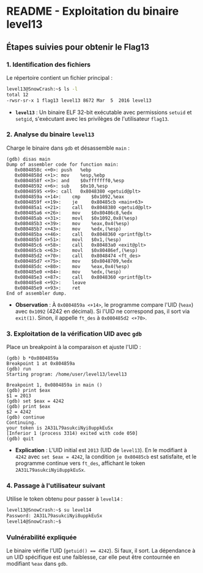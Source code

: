 # README - Exploitation du binaire level13

## Étapes suivies pour obtenir le Flag13

### 1. Identification des fichiers

Le répertoire contient un fichier principal :

```bash
level13@SnowCrash:~$ ls -l
total 12
-rwsr-sr-x 1 flag13 level13 8672 Mar  5  2016 level13
```

- **`level13`** : Un binaire ELF 32-bit exécutable avec permissions `setuid` et `setgid`, s'exécutant avec les privilèges de l'utilisateur `flag13`.

### 2. Analyse du binaire `level13`

Charge le binaire dans `gdb` et désassemble `main` :

```
(gdb) disas main
Dump of assembler code for function main:
   0x0804858c <+0>:	push   %ebp
   0x0804858d <+1>:	mov    %esp,%ebp
   0x0804858f <+3>:	and    $0xfffffff0,%esp
   0x08048592 <+6>:	sub    $0x10,%esp
   0x08048595 <+9>:	call   0x8048380 <getuid@plt>
   0x0804859a <+14>:	cmp    $0x1092,%eax
   0x0804859f <+19>:	je     0x80485cb <main+63>
   0x080485a1 <+21>:	call   0x8048380 <getuid@plt>
   0x080485a6 <+26>:	mov    $0x80486c8,%edx
   0x080485ab <+31>:	movl   $0x1092,0x8(%esp)
   0x080485b3 <+39>:	mov    %eax,0x4(%esp)
   0x080485b7 <+43>:	mov    %edx,(%esp)
   0x080485ba <+46>:	call   0x8048360 <printf@plt>
   0x080485bf <+51>:	movl   $0x1,(%esp)
   0x080485c6 <+58>:	call   0x80483a0 <exit@plt>
   0x080485cb <+63>:	movl   $0x80486ef,(%esp)
   0x080485d2 <+70>:	call   0x8048474 <ft_des>
   0x080485d7 <+75>:	mov    $0x8048709,%edx
   0x080485dc <+80>:	mov    %eax,0x4(%esp)
   0x080485e0 <+84>:	mov    %edx,(%esp)
   0x080485e3 <+87>:	call   0x8048360 <printf@plt>
   0x080485e8 <+92>:	leave  
   0x080485e9 <+93>:	ret    
End of assembler dump.
```

- **Observation** : À `0x0804859a <+14>`, le programme compare l'UID (`%eax`) avec `0x1092` (4242 en décimal). Si l'UID ne correspond pas, il sort via `exit(1)`. Sinon, il appelle `ft_des` à `0x080485d2 <+70>`.

### 3. Exploitation de la vérification UID avec `gdb`

Place un breakpoint à la comparaison et ajuste l'UID :

```
(gdb) b *0x0804859a
Breakpoint 1 at 0x804859a
(gdb) run
Starting program: /home/user/level13/level13 

Breakpoint 1, 0x0804859a in main ()
(gdb) print $eax
$1 = 2013
(gdb) set $eax = 4242
(gdb) print $eax
$2 = 4242
(gdb) continue
Continuing.
your token is 2A31L79asukciNyi8uppkEuSx
[Inferior 1 (process 3314) exited with code 050]
(gdb) quit
```

- **Explication** : L'UID initial est `2013` (UID de `level13`). En le modifiant à `4242` avec `set $eax = 4242`, la condition `je 0x80485cb` est satisfaite, et le programme continue vers `ft_des`, affichant le token `2A31L79asukciNyi8uppkEuSx`.

### 4. Passage à l'utilisateur suivant

Utilise le token obtenu pour passer à `level14` :

```bash
level13@SnowCrash:~$ su level14
Password: 2A31L79asukciNyi8uppkEuSx
level14@SnowCrash:~$ 
```

### Vulnérabilité expliquée

Le binaire vérifie l'UID (`getuid() == 4242`). Si faux, il sort. La dépendance à un UID spécifique est une faiblesse, car elle peut être contournée en modifiant `%eax` dans `gdb`.